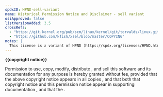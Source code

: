 ```yaml
---
spdxID: HPND-sell-variant
name: Historical Permission Notice and Disclaimer - sell variant
osiApproved: false
listVersionAdded: 3.5
crossRefs: 
  - "https://git.kernel.org/pub/scm/linux/kernel/git/torvalds/linux.git/tree/net/sunrpc/auth_gss/gss_generic_token.c?h=v4.19"
  - "https://github.com/kfish/xsel/blob/master/COPYING"
notes: |
  This license is a variant of HPND (https://spdx.org/licenses/HPND.html). This variant explicitly includes the permission to "sell" the software, which is not explicitly referenced in the HPND template, and makes a few other minor changes. It otherwise retains the optional templated formatting from HPND.
---
```


**{{copyright notice}}**

Permission to use, copy, modify, distribute , and sell this software and its documentation for any purpose is hereby granted without fee, provided that the above copyright notice appears in all copies , and that both that copyright notice and this permission notice appear in supporting documentation , and that the .
